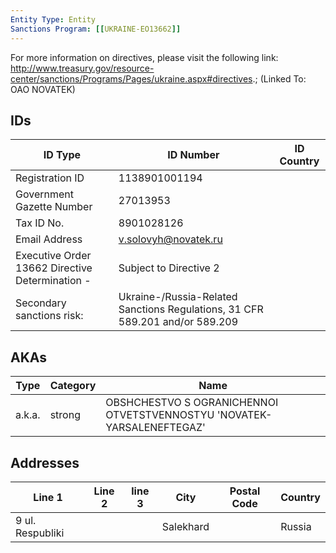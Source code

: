 ```yaml
---
Entity Type: Entity
Sanctions Program: [[UKRAINE-EO13662]]
---
```

For more information on directives, please visit the following link: http://www.treasury.gov/resource-center/sanctions/Programs/Pages/ukraine.aspx#directives.; (Linked To: OAO NOVATEK)

## IDs
| ID Type | ID Number | ID Country |
|---------|-----------|------------|
| Registration ID | 1138901001194 |  |
| Government Gazette Number | 27013953 |  |
| Tax ID No. | 8901028126 |  |
| Email Address | v.solovyh@novatek.ru |  |
| Executive Order 13662 Directive Determination - | Subject to Directive 2 |  |
| Secondary sanctions risk: | Ukraine-/Russia-Related Sanctions Regulations, 31 CFR 589.201 and/or 589.209 |  |


## AKAs
| Type | Category | Name      | 
|------|----------|-----------|
| a.k.a. | strong | OBSHCHESTVO S OGRANICHENNOI OTVETSTVENNOSTYU 'NOVATEK-YARSALENEFTEGAZ' |


## Addresses
| Line 1 | Line 2 | line 3 | City | Postal Code| Country | 
|--------|--------|--------|------|------------|---------|
| 9 ul. Respubliki |  |  | Salekhard |  | Russia |

